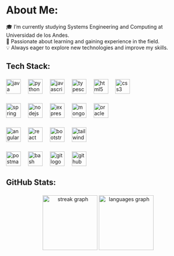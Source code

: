 # About Me:

🎓 I’m currently studying Systems Engineering and Computing at Universidad de los Andes.  
🚀 Passionate about learning and gaining experience in the field.  
💡 Always eager to explore new technologies and improve my skills.  

###

<h2 align="left">Tech Stack:</h2>

###

<div align="left">
  <img src="https://cdn.jsdelivr.net/gh/devicons/devicon/icons/java/java-original.svg" height="40" alt="java logo" />

  <img width="12" />
  <img src="https://cdn.jsdelivr.net/gh/devicons/devicon/icons/python/python-original.svg" height="40" alt="python logo" />

  <img width="12" />
  <img src="https://cdn.jsdelivr.net/gh/devicons/devicon/icons/javascript/javascript-original.svg" height="40" alt="javascript logo" />
  <img width="12" />

  <img src="https://cdn.jsdelivr.net/gh/devicons/devicon/icons/typescript/typescript-original.svg" height="40" alt="typescript logo" />

  <img width="12" />
  <img src="https://cdn.jsdelivr.net/gh/devicons/devicon/icons/html5/html5-original.svg" height="40" alt="html5 logo" />
  <img width="12" />
  <img src="https://cdn.jsdelivr.net/gh/devicons/devicon/icons/css3/css3-original.svg" height="40" alt="css3 logo" />
</div>

###

<div align="left">

  <img src="https://cdn.jsdelivr.net/gh/devicons/devicon/icons/spring/spring-original.svg" height="40" alt="spring logo" />

  <img width="12" />

  <img src="https://cdn.jsdelivr.net/gh/devicons/devicon/icons/nodejs/nodejs-original.svg" height="40" alt="nodejs logo" />
  <img width="12" />
  <img src="https://skillicons.dev/icons?i=express" height="40" alt="express logo" />
  <img width="12" />
  <img src="https://cdn.jsdelivr.net/gh/devicons/devicon/icons/mongodb/mongodb-original.svg" height="40" alt="mongodb logo" />
 
  <img width="12" />
  <img src="https://cdn.jsdelivr.net/gh/devicons/devicon/icons/oracle/oracle-original.svg" height="40" alt="oracle logo" />
</div>

###

<div align="left">

  <img src="https://cdn.jsdelivr.net/gh/devicons/devicon/icons/angularjs/angularjs-original.svg" height="40" alt="angular logo" />

  <img width="12" />
  
  <img src="https://cdn.jsdelivr.net/gh/devicons/devicon/icons/react/react-original.svg" height="40" alt="react logo" />
 
  <img width="12" />
  
  <img src="https://cdn.jsdelivr.net/gh/devicons/devicon/icons/bootstrap/bootstrap-original.svg" height="40" alt="bootstrap logo" />

  <img width="12" />

  <img src="https://skillicons.dev/icons?i=tailwind" height="40" alt="tailwindcss logo" />
</div>

###

<div align="left">
  
  <img src="https://cdn.simpleicons.org/postman/FF6C37" height="40" alt="postman logo" />

  <img width="12" />
  
  <img src="https://cdn.simpleicons.org/gnubash/4EAA25" height="40" alt="bash logo" />

  <img width="12" />

  <img src="https://cdn.simpleicons.org/git/F05032" height="40" alt="git logo" />

  <img width="12" />

  <img src="https://skillicons.dev/icons?i=github" height="40" alt="github logo" />
</div>

###

<h2 align="left">GitHub Stats:</h2>

###

<div align="center">
  <img src="https://streak-stats.demolab.com?user=taguilera11&locale=en&mode=daily&theme=dracula&hide_border=false&border_radius=5&order=3" height="150" alt="streak graph"  />
  <img src="https://github-readme-stats.vercel.app/api/top-langs?username=taguilera11&locale=en&hide_title=false&layout=compact&card_width=320&langs_count=5&theme=dracula&hide_border=false&order=2" height="150" alt="languages graph"  />
</div>

